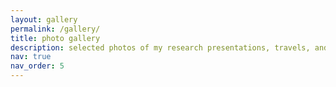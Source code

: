 ```yaml
---
layout: gallery
permalink: /gallery/
title: photo gallery
description: selected photos of my research presentations, travels, and more.
nav: true
nav_order: 5
---
```

